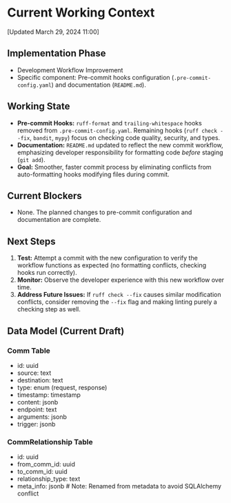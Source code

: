 # Current Working Context
[Updated March 29, 2024 11:00]

## Implementation Phase
- Development Workflow Improvement
- Specific component: Pre-commit hooks configuration (`.pre-commit-config.yaml`) and documentation (`README.md`).

## Working State
- **Pre-commit Hooks:** `ruff-format` and `trailing-whitespace` hooks removed from `.pre-commit-config.yaml`. Remaining hooks (`ruff check --fix`, `bandit`, `mypy`) focus on checking code quality, security, and types.
- **Documentation:** `README.md` updated to reflect the new commit workflow, emphasizing developer responsibility for formatting code *before* staging (`git add`).
- **Goal:** Smoother, faster commit process by eliminating conflicts from auto-formatting hooks modifying files during commit.

## Current Blockers
- None. The planned changes to pre-commit configuration and documentation are complete.

## Next Steps
1. **Test:** Attempt a commit with the new configuration to verify the workflow functions as expected (no formatting conflicts, checking hooks run correctly).
2. **Monitor:** Observe the developer experience with this new workflow over time.
3. **Address Future Issues:** If `ruff check --fix` causes similar modification conflicts, consider removing the `--fix` flag and making linting purely a checking step as well.

## Data Model (Current Draft)
### Comm Table
- id: uuid
- source: text
- destination: text
- type: enum (request, response)
- timestamp: timestamp
- content: jsonb
- endpoint: text
- arguments: jsonb
- trigger: jsonb

### CommRelationship Table
- id: uuid
- from_comm_id: uuid
- to_comm_id: uuid
- relationship_type: text
- meta_info: jsonb  # Note: Renamed from metadata to avoid SQLAlchemy conflict
